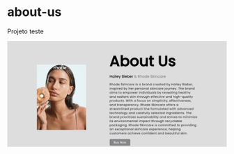 # about-us

<p> Projeto teste </p>


<img src="https://github.com/najuliaaa/about-us/blob/2cfcaa889460147ad108b0fa773f672ac52003ee/aboutus.PNG">
